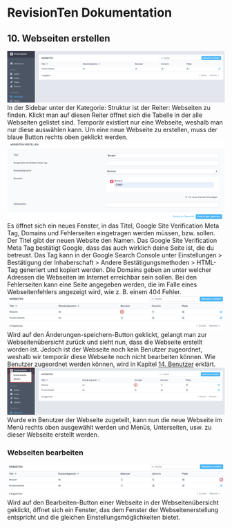 # RevisionTen Dokumentation
## 10. Webseiten erstellen
![enter image description here](images/add-website.png)
In der Sidebar unter der Kategorie: Struktur ist der Reiter: Webseiten zu finden. Klickt man auf diesen Reiter öffnet
 sich die Tabelle in der alle Webseiten gelistet sind. Temporär existiert nur eine Webseite, weshalb man nur diese 
 auswählen kann. Um eine neue Webseite zu erstellen, muss der blaue Button rechts oben geklickt werden. 
![enter image description here](images/add-website-detail.png)
Es öffnet sich ein neues Fenster, in das Titel, Google Site Verification Meta Tag, Domains und Fehlerseiten 
eingetragen werden müssen, bzw. sollen.  Der Titel gibt der neuen Website den Namen. Das Google Site Verification 
Meta Tag bestätigt Google, dass das auch wirklich deine Seite ist, die du betreust. Das Tag kann in der Google 
Search Console unter Einstellungen > Bestätigung der Inhaberschaft > Andere Bestätigungsmethoden > HTML-Tag generiert
 und kopiert werden. Die Domains geben an unter welcher Adressen die Webseiten im Internet erreichbar sein sollen.
  Bei den Fehlerseiten kann eine Seite angegeben werden, die im Falle eines Webseitenfehlers angezeigt wird, wie 
  z. B. einem 404 Fehler.
![enter image description here](images/new-page.png)
Wird auf den Änderungen-speichern-Button geklickt, gelangt man zur Webseitenübersicht zurück und sieht nun,
 dass die Webseite erstellt worden ist. Jedoch ist der Webseite noch kein Benutzer zugeordnet, weshalb wir 
 temporär diese Webseite noch nicht bearbeiten können. Wie Benutzer  zugeordnet werden können, wird in 
 Kapitel [14. Benutzer](Benutzer.md) erklärt. 
![enter image description here](images/new-website-menu.png)
Wurde ein Benutzer der Webseite zugeteilt, kann nun die neue Webseite im Menü rechts oben ausgewählt werden 
und Menüs, Unterseiten, usw. zu dieser Webseite erstellt werden.
### Webseiten bearbeiten
![enter image description here](images/edit-website-menu.png)
Wird auf den Bearbeiten-Button einer Webseite in der Webseitenübersicht geklickt, öffnet sich ein Fenster, 
das dem Fenster der Webseitenerstellung entspricht und die gleichen Einstellungsmöglichkeiten bietet. 
 